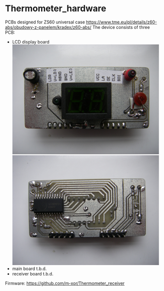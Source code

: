 # Thermometer_hardware

PCBs designed for ZS60 universal case https://www.tme.eu/pl/details/z60-abs/obudowy-z-panelem/kradex/z60-abs/
The device consists of three PCB:
- LCD display board
![PCB top](https://github.com/m-xor/Thermometer_hardware/blob/master/photos/top.JPG)
![PCB bottom](https://github.com/m-xor/Thermometer_hardware/blob/master/photos/bottom.JPG)
- main board
t.b.d.
- receiver board
t.b.d.

Firmware: https://github.com/m-xor/Thermometer_receiver
